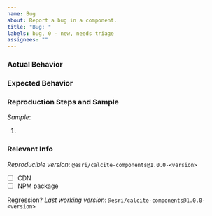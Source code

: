 ```yaml
---
name: Bug
about: Report a bug in a component.
title: "Bug: "
labels: bug, 0 - new, needs triage
assignees: ""
---
```


<!--
* Before submitting an issue, please check to see if the issue already exists: https://github.com/Esri/calcite-components/issues
If someone has already opened an issue for what you are experiencing,
please add a 👍 reaction to the existing issue instead of creating a new one.

* For support, please check: https://developers.arcgis.com/calcite-design-system/community/

* Note that this issue will be closed if the required information below is missing.
-->

### Actual Behavior

<!-- A clear description of the issue (optionally include before/after screenshots/GIFs) -->

### Expected Behavior

<!-- What you expected instead, and why -->

### Reproduction Steps and Sample

<!--
* A codepen, codesandbox, or jsbin sample and the steps to reproduce the issue are required.
* Alternatively, a documentation sample can be used if the issue is reproducible:
*   - https://developers.arcgis.com/calcite-design-system/components
* Here are template samples to help get started:
*   - https://codepen.io/pen?template=RwgrjEx
*   - https://codesandbox.io/s/calcite-template-p95kp?file=/src/App.js (React output target)
*   - https://jsbin.com/lopumatiru/edit?html,output (Set up with the ArcGIS JSAPI)
-->

_Sample_:

1.

### Relevant Info

<!--(e.g. Browser, OS, mobile, stack traces, related issues, suggestions/resources on how to fix)-->

_Reproducible version_: `@esri/calcite-components@1.0.0-<version>`

- [ ] CDN
- [ ] NPM package

Regression? _Last working version_: `@esri/calcite-components@1.0.0-<version>`
